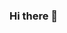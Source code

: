 ### Hi there 👋

<!--
**saniemacdube93/saniemacdube93** is a ✨ _special_ ✨ repository because its `README.md` (this file) appears on your GitHub profile.



- 🔭 I love all things Android
- 📖 About to complete my Msc In Data Engineering, i wonder if i should call myself an Android Data Engineer.
- 🌱 I’m currently learning ...
- 👯 I’m looking to collaborate on ...
- 🤔 I’m looking for help with ...
- 💬 Ask me about ...
- 📫 How to reach me: ...
- 😄 Pronouns: ...
- ⚡ Fun fact: ...
-->
